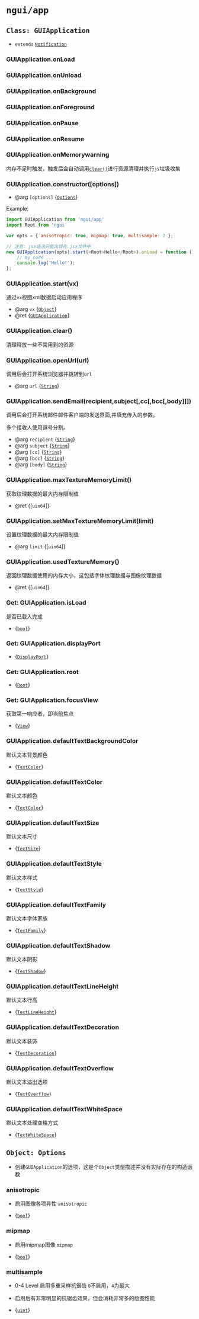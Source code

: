 # `ngui/app`


## `Class: GUIApplication`
* `extends` [`Notification`]

### GUIApplication.onLoad
### GUIApplication.onUnload
### GUIApplication.onBackground
### GUIApplication.onForeground
### GUIApplication.onPause
### GUIApplication.onResume
### GUIApplication.onMemorywarning

内存不足时触发，触发后会自动调用[`clear()`]进行资源清理并执行`js`垃圾收集

### GUIApplication.constructor([options])
* @arg `[options]` {[`Options`]}

Example:

```js
import GUIApplication from 'ngui/app'
import Root from 'ngui'

var opts = { anisotropic: true, mipmap: true, multisample: 2 };

// 注意: jsx语法只能出现在.jsx文件中
new GUIApplication(opts).start(<Root>Hello</Root>).onLoad = function () {
	// my code ...
	console.log('Hello!');
};
```

### GUIApplication.start(vx)

通过`vx`视图xml数据启动应用程序

* @arg `vx` {[`Object`]}
* @ret {[`GUIApplication`]}

### GUIApplication.clear() 

清理释放一些不常用到的资源

### GUIApplication.openUrl(url)

调用后会打开系统浏览器并跳转到`url`

* @arg `url` {[`String`]}

### GUIApplication.sendEmail(recipient,subject[,cc[,bcc[,body]]])

调用后会打开系统邮件邮件客户端的发送界面,并填充传入的参数。

多个接收人使用逗号分割。

* @arg `recipient` {[`String`]}
* @arg `subject` {[`String`]}
* @arg `[cc]` {[`String`]}
* @arg `[bcc]` {[`String`]}
* @arg `[body]` {[`String`]}


### GUIApplication.maxTextureMemoryLimit()

获取纹理数据的最大内存限制值

* @ret {[`uin64`]}

### GUIApplication.setMaxTextureMemoryLimit(limit)

设置纹理数据的最大内存限制值

* @arg `limit` {[`uin64`]}

### GUIApplication.usedTextureMemory()

返回纹理数据使用的内存大小，这包括字体纹理数据与图像纹理数据

* @ret {[`uin64`]}

### Get: GUIApplication.isLoad 

是否已载入完成

* {[`bool`]}

### Get: GUIApplication.displayPort 

* {[`DisplayPort`]}

### Get: GUIApplication.root 

* {[`Root`]}

### Get: GUIApplication.focusView 

获取第一响应者，即当前焦点

* {[`View`]}

### GUIApplication.defaultTextBackgroundColor 

默认文本背景颜色

* {[`TextColor`]}

### GUIApplication.defaultTextColor 

默认文本颜色

* {[`TextColor`]}

### GUIApplication.defaultTextSize 

默认文本尺寸

* {[`TextSize`]}

### GUIApplication.defaultTextStyle 

默认文本样式

* {[`TextStyle`]}

### GUIApplication.defaultTextFamily 

默认文本字体家族

* {[`TextFamily`]}

### GUIApplication.defaultTextShadow 

默认文本阴影

* {[`TextShadow`]}

### GUIApplication.defaultTextLineHeight 

默认文本行高

* {[`TextLineHeight`]}

### GUIApplication.defaultTextDecoration 

默认文本装饰

* {[`TextDecoration`]}

### GUIApplication.defaultTextOverflow 

默认文本溢出选项

* {[`TextOverflow`]}

### GUIApplication.defaultTextWhiteSpace 

默认文本处理空格方式

* {[`TextWhiteSpace`]}




## `Object: Options`

* 创建`GUIApplication`的选项，这是个`Object`类型描述并没有实际存在的构造函数

### anisotropic

* 启用图像各项异性 `anisotropic`

* {[`bool`]}

### mipmap

* 启用mipmap图像 `mipmap`

* {[`bool`]}

### multisample

* 0-4 Level 启用多重采样抗锯齿 `0`不启用，`4`为最大

* 启用后有非常明显的抗锯齿效果，但会消耗非常多的绘图性能

* {[`uint`]} 


[`Class`]: https://developer.mozilla.org/en-US/docs/Web/JavaScript/Reference/Classes
[`Object`]: https://developer.mozilla.org/en-US/docs/Web/JavaScript/Reference/Global_Objects/Object
[`Array`]: https://developer.mozilla.org/en-US/docs/Web/JavaScript/Reference/Global_Objects/Array
[`Function`]: https://developer.mozilla.org/en-US/docs/Web/JavaScript/Reference/Global_Objects/Function
[`Date`]: https://developer.mozilla.org/en-US/docs/Web/JavaScript/Reference/Global_Objects/Date
[`RegExp`]: https://developer.mozilla.org/en-US/docs/Web/JavaScript/Reference/Global_Objects/RegExp
[`ArrayBuffer`]: https://developer.mozilla.org/en-US/docs/Web/JavaScript/Reference/Global_Objects/ArrayBuffer
[`TypedArray`]: https://developer.mozilla.org/en-US/docs/Web/JavaScript/Reference/Global_Objects/TypedArray
[`String`]: https://developer.mozilla.org/en-US/docs/Web/JavaScript/Reference/Global_Objects/String
[`Number`]: https://developer.mozilla.org/en-US/docs/Web/JavaScript/Reference/Global_Objects/Number
[`Boolean`]: https://developer.mozilla.org/en-US/docs/Web/JavaScript/Reference/Global_Objects/Boolean
[`null`]: https://developer.mozilla.org/en-US/docs/Web/JavaScript/Reference/Global_Objects/null
[`undefined`]: https://developer.mozilla.org/en-US/docs/Web/JavaScript/Reference/Global_Objects/undefined

[`int`]: native_types.md#int
[`uint`]: native_types.md#uint
[`int16`]: native_types.md#int16
[`uint16`]: native_types.md#uint16
[`int64`]: native_types.md#int64
[`uint64`]: native_types.md#uint64
[`float`]: native_types.md#float
[`double`]: native_types.md#double
[`bool`]: native_types.md#bool

[`Notification`]: event.md#class-notification
[`GUIApplication`]: app.md#class-guiapplication
[`Options`]: app.md#object-options
[`TextColor`]: value.md#class-textcolor
[`TextSize`]: value.md#class-textsize
[`TextStyle`]: value.md#class-textstyle
[`TextFamily`]: value.md#class-textfamily
[`TextShadow`]: value.md#class-textshadow
[`TextLineHeight`]: value.md#class-textlineheight
[`TextDecoration`]: value.md#class-textdecoration
[`TextOverflow`]: value.md#class-textoverflow
[`TextWhiteSpace`]: value.md#class-textwhitespace
[`DisplayPort`]: display_port.md#class-displayport
[`Root`]: ngui.md#class-root
[`View`]: ngui.md#class-view
[`clear()`]: app.md#guiapplication-clear
